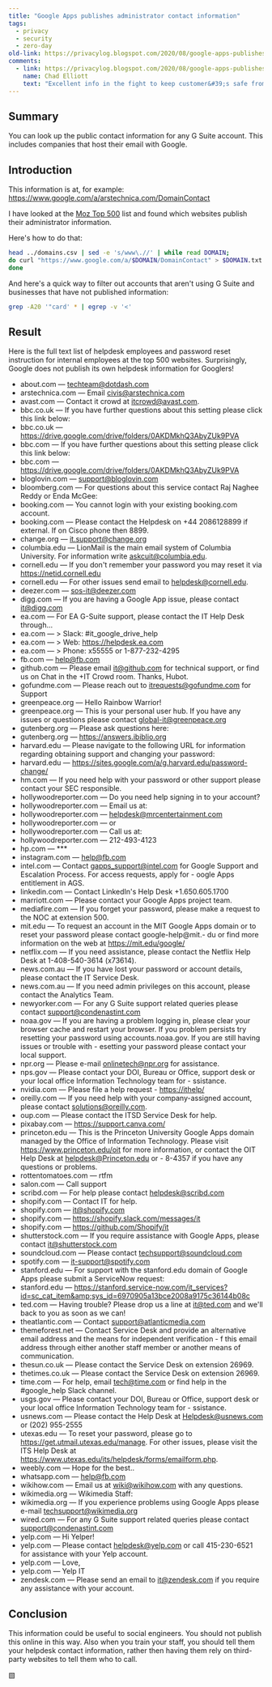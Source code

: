 ```yaml
---
title: "Google Apps publishes administrator contact information"
tags:
  - privacy
  - security
  - zero-day
old-link: https://privacylog.blogspot.com/2020/08/google-apps-publishes-administrator.html
comments:
  - link: https://privacylog.blogspot.com/2020/08/google-apps-publishes-administrator.html#comment-8432039822837375362
    name: Chad Elliott
    text: "Excellent info in the fight to keep customer&#39;s safe from hackers. Have you reached out to any of the above companies to share your findings and how it could negatively affect them?"
---
```


## Summary

You can look up the public contact information for any G Suite  account. This includes companies that host their email with Google.

## Introduction

This information is at, for example: <https://www.google.com/a/arstechnica.com/DomainContact>

I have looked at the [Moz Top 500](https://moz.com/top500) list and found which websites publish their administrator information.

Here's how to do that:

```sh
head ../domains.csv | sed -e 's/www\.//' | while read DOMAIN;
do curl "https://www.google.com/a/$DOMAIN/DomainContact" > $DOMAIN.txt
done
```

And here's a quick way to filter out accounts that aren't using G Suite and businesses that have not published information:

```sh
grep -A20 '"card' * | egrep -v '<'
```

## Result

Here is the full text list of helpdesk employees and password reset  instruction for internal employees at the top 500 websites.  Surprisingly, Google does not publish its own helpdesk information for  Googlers!

- about.com — <techteam@dotdash.com>
- arstechnica.com — Email <civis@arstechnica.com>
- avast.com — Contact it crowd at <itcrowd@avast.com>.
- bbc.co.uk — If you have further questions about this setting please click this link&nbsp;below:
- bbc.co.uk — <https://drive.google.com/drive/folders/0AKDMkhQ3AbyZUk9PVA>
- bbc.com — If you have further questions about this setting please click this link&nbsp;below:
- bbc.com — <https://drive.google.com/drive/folders/0AKDMkhQ3AbyZUk9PVA>
- bloglovin.com — <support@bloglovin.com>
- bloomberg.com — For questions about this service contact Raj Naghee Reddy or Enda McGee:
- booking.com — You cannot login with your existing booking.com account.
- booking.com — Please contact the Helpdesk on +44 2086128899 if external.  If on Cisco phone then 8899.
- change.org — <it.support@change.org>
- columbia.edu — LionMail is the main email system of Columbia University. For information write <askcuit@columbia.edu>.
- cornell.edu — If you don&#39;t remember your password you may reset it via <https://netid.cornell.edu>
- cornell.edu — For other issues send email to <helpdesk@cornell.edu>.
- deezer.com — <sos-it@deezer.com>
- digg.com — If you are having a Google App issue, please contact <it@digg.com>
- ea.com — For EA G-Suite support, please contact the IT Help Desk through...
- ea.com — &gt; Slack: #it_google_drive_help
- ea.com — &gt; Web: <https://helpdesk.ea.com>
- ea.com — &gt; Phone: x55555 or 1-877-232-4295
- fb.com — <help@fb.com>
- github.com — Please email  <it@github.com>  for technical support, or find us on Chat in the +IT Crowd room. Thanks, Hubot.
- gofundme.com — Please reach out to <itrequests@gofundme.com> for Support
- greenpeace.org — Hello Rainbow Warrior!
- greenpeace.org — This is your personal user hub. If you have any issues or questions please contact <global-it@greenpeace.org>
- gutenberg.org — Please ask questions here:
- gutenberg.org — <https://answers.ibiblio.org>
- harvard.edu — Please navigate to the following URL for information regarding obtaining support and changing your password:
- harvard.edu — <https://sites.google.com/a/g.harvard.edu/password-change/>
- hm.com — If you need help with your password or other support please contact your SEC responsible.
- hollywoodreporter.com — Do you need help signing in to your account?
- hollywoodreporter.com — Email us at:
- hollywoodreporter.com — <helpdesk@mrcentertainment.com>
- hollywoodreporter.com — or
- hollywoodreporter.com — Call us at:
- hollywoodreporter.com — 212-493-4123
- hp.com — ***
- instagram.com — <help@fb.com>
- intel.com — Contact <gapps_support@intel.com> for Google Support and Escalation  Process. For access requests, apply for - oogle Apps entitlement in AGS.
- linkedin.com — Contact LinkedIn&#39;s Help Desk +1.650.605.1700
- marriott.com — Please contact your Google Apps project team.
- mediafire.com — If you forget your password, please make a request to the NOC at extension 500.
- mit.edu — To request an account in the MIT Google Apps domain or to reset your  password please contact  google-help@mit.- du  or find more information on the web at  <https://mit.edu/google/>
- netflix.com — If you need assistance, please contact the Netflix Help Desk at 1-408-540-3614 (x73614).
- news.com.au — If you have lost your password or account details, please contact the IT Service Desk.
- news.com.au — If you need admin privileges on this account, please contact the Analytics Team.
- newyorker.com — For any G Suite support related queries please contact <support@condenastint.com>
- noaa.gov — If you are having a problem logging in, please clear your browser  cache and restart your browser.  If you problem persists try resetting  your password using accounts.noaa.gov.  If you are still having issues  or trouble with - esetting your password please contact your local  support.
- npr.org — Please e-mail <onlinetech@npr.org> for assistance.
- nps.gov — Please contact your DOI, Bureau or Office, support desk or your local office Information Technology team for - ssistance.
- nvidia.com — Please file a help request - <https://ithelp/>
- oreilly.com — If you need help with your company-assigned account, please contact <solutions@oreilly.com>.
- oup.com — Please contact the ITSD Service Desk for help.
- pixabay.com — <https://support.canva.com/>
- princeton.edu — This is the Princeton University Google Apps domain managed by the  Office of Information Technology.  Please visit  <https://www.princeton.edu/oit> for more information, or contact the OIT  Help Desk at <helpdesk@Princeton.edu> or - 8-4357 if you have any questions or problems.  
- rottentomatoes.com — rtfm
- salon.com — Call support
- scribd.com — For help please contact <helpdesk@scribd.com>
- shopify.com — Contact IT for help.
- shopify.com — <it@shopify.com>
- shopify.com — <https://shopify.slack.com/messages/it>
- shopify.com — <https://github.com/Shopify/it>
- shutterstock.com — If you require assistance with Google Apps, please contact <it@shutterstock.com>
- soundcloud.com — Please contact <techsupport@soundcloud.com>
- spotify.com — <it-support@spotify.com>
- stanford.edu — For support with the stanford.edu domain of Google Apps please submit a ServiceNow request:  
- stanford.edu — <https://stanford.service-now.com/it_services?id=sc_cat_item&amp;sys_id=6970905a13bce2008a9175c36144b08c>
- ted.com — Having trouble?  Please drop us a line at <it@ted.com> and we&#39;ll back to you as soon as we can!
- theatlantic.com — Contact <support@atlanticmedia.com>
- themeforest.net — Contact Service Desk and provide an alternative email address and the means for independent verification - f this email address through either another staff member or another means of communication.
- thesun.co.uk — Please contact the Service Desk on extension 26969.
- thetimes.co.uk — Please contact the Service Desk on extension 26969.
- time.com — For help, email <tech@time.com> or find help in the #google_help Slack channel.
- usgs.gov — Please contact your DOI, Bureau or Office, support desk or your local office Information Technology team for - ssistance.
- usnews.com — Please contact the Help Desk at <Helpdesk@usnews.com> or (202) 955-2555
- utexas.edu — To reset your password, please go to  <https://get.utmail.utexas.edu/manage>. For other issues,  please visit the ITS Help Desk at  <https://www.utexas.edu/its/helpdesk/forms/emailform.php>.
- weebly.com — Hope for the best..
- whatsapp.com — <help@fb.com>
- wikihow.com — Email us at <wiki@wikihow.com> with any questions.
- wikimedia.org — Wikimedia Staff:
- wikimedia.org — If you experience problems using Google Apps please e-mail <techsupport@wikimedia.org>
- wired.com — For any G Suite support related queries please contact <support@condenastint.com>
- yelp.com — Hi Yelper!
- yelp.com — Please contact <helpdesk@yelp.com> or call 415-230-6521 for assistance with your Yelp account.
- yelp.com — Love,
- yelp.com — Yelp IT
- zendesk.com — Please send an email to <it@zendesk.com> if you require any assistance with your account.

## Conclusion

This information could be useful to social engineers. You should  not publish this online in this way. Also when you train your staff, you should tell them your helpdesk contact information, rather then having  them rely on third-party websites to tell them who to call.

▧
